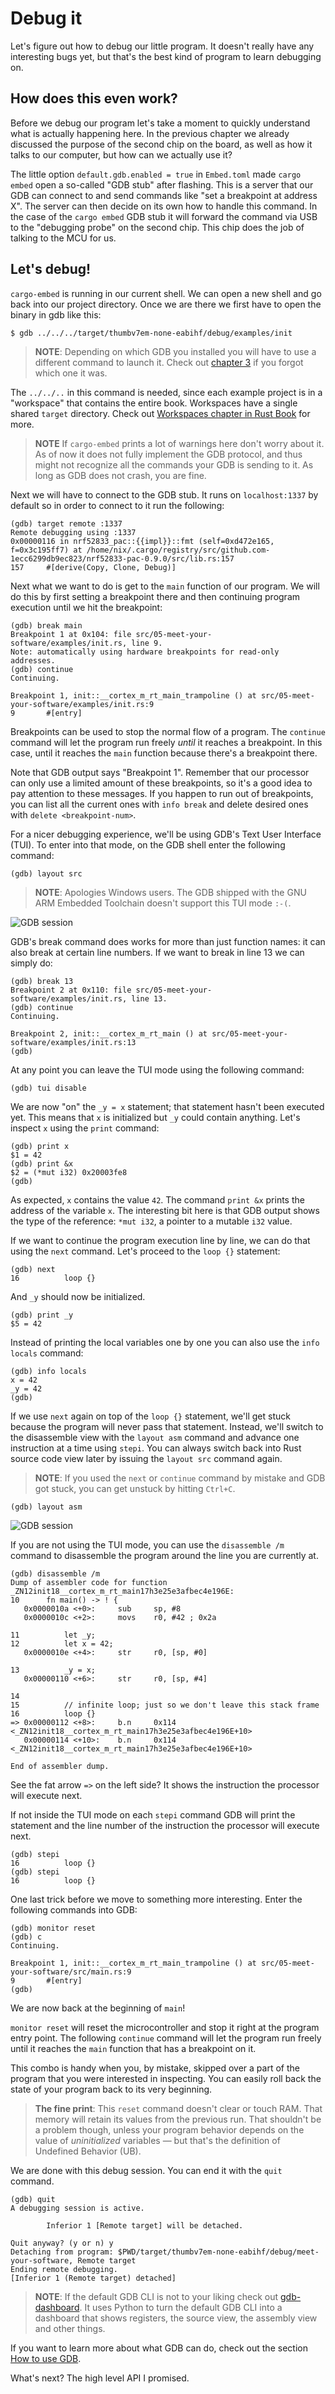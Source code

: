 # Debug it

Let's figure out how to debug our little program. It doesn't really have any interesting bugs yet,
but that's the best kind of program to learn debugging on.

## How does this even work?

Before we debug our program let's take a moment to quickly understand what is actually happening
here. In the previous chapter we already discussed the purpose of the second chip on the board, as
well as how it talks to our computer, but how can we actually use it?

The little option `default.gdb.enabled = true` in `Embed.toml` made `cargo embed` open a so-called
"GDB stub" after flashing. This is a server that our GDB can connect to and send commands like "set
a breakpoint at address X". The server can then decide on its own how to handle this command. In the
case of the `cargo embed` GDB stub it will forward the command via USB to the "debugging probe" on
the second chip. This chip does the job of talking to the MCU for us.

## Let's debug!

`cargo-embed` is running in our current shell. We can open a new shell and go back into our project
directory. Once we are there we first have to open the binary in gdb like this:

```shell
$ gdb ../../../target/thumbv7em-none-eabihf/debug/examples/init
```

> **NOTE**: Depending on which GDB you installed you will have to use a different command to launch
> it. Check out [chapter 3] if you forgot which one it was.

[chapter 3]: ../03-setup/index.md#tools

The `../../..` in this command is needed, since each example project is in a "workspace" that
contains the entire book. Workspaces have a single shared `target` directory. Check out [Workspaces
chapter in Rust Book] for more.

> **NOTE** If `cargo-embed` prints a lot of warnings here don't worry about it. As of now it does
> not fully implement the GDB protocol, and thus might not recognize all the commands your GDB is
> sending to it. As long as GDB does not crash, you are fine.

[Workspaces chapter in Rust Book]: https://doc.rust-lang.org/book/ch14-03-cargo-workspaces.html#creating-a-workspace

Next we will have to connect to the GDB stub. It runs on `localhost:1337` by default so in order to
connect to it run the following:

```shell
(gdb) target remote :1337
Remote debugging using :1337
0x00000116 in nrf52833_pac::{{impl}}::fmt (self=0xd472e165, f=0x3c195ff7) at /home/nix/.cargo/registry/src/github.com-1ecc6299db9ec823/nrf52833-pac-0.9.0/src/lib.rs:157
157     #[derive(Copy, Clone, Debug)]
```

Next what we want to do is get to the `main` function of our program.  We will do this by first
setting a breakpoint there and then continuing program execution until we hit the breakpoint:

```
(gdb) break main
Breakpoint 1 at 0x104: file src/05-meet-your-software/examples/init.rs, line 9.
Note: automatically using hardware breakpoints for read-only addresses.
(gdb) continue
Continuing.

Breakpoint 1, init::__cortex_m_rt_main_trampoline () at src/05-meet-your-software/examples/init.rs:9
9       #[entry]
```

Breakpoints can be used to stop the normal flow of a program. The `continue` command will let the
program run freely *until* it reaches a breakpoint. In this case, until it reaches the `main`
function because there's a breakpoint there.

Note that GDB output says "Breakpoint 1". Remember that our processor can only use a limited amount
of these breakpoints, so it's a good idea to pay attention to these messages. If you happen to run
out of breakpoints, you can list all the current ones with `info break` and delete desired ones with
`delete <breakpoint-num>`.

For a nicer debugging experience, we'll be using GDB's Text User Interface (TUI). To enter into that
mode, on the GDB shell enter the following command:

```
(gdb) layout src
```

> **NOTE**: Apologies Windows users. The GDB shipped with the GNU ARM Embedded Toolchain doesn't
> support this TUI mode `:-(`.

![GDB session](../assets/gdb-layout-src.png "GDB TUI")

GDB's break command does works for more than just function names: it can also break at certain line
numbers.  If we want to break in line 13 we can simply do:

```
(gdb) break 13
Breakpoint 2 at 0x110: file src/05-meet-your-software/examples/init.rs, line 13.
(gdb) continue
Continuing.

Breakpoint 2, init::__cortex_m_rt_main () at src/05-meet-your-software/examples/init.rs:13
(gdb)
```

At any point you can leave the TUI mode using the following command:

```
(gdb) tui disable
```

We are now "on" the `_y = x` statement; that statement hasn't been executed yet. This means that `x`
is initialized but `_y` could contain anything. Let's inspect `x` using the `print` command:

```
(gdb) print x
$1 = 42
(gdb) print &x
$2 = (*mut i32) 0x20003fe8
(gdb)
```

As expected, `x` contains the value `42`. The command `print &x` prints the address of the variable
`x`.  The interesting bit here is that GDB output shows the type of the reference: `*mut i32`, a
pointer to a mutable `i32` value.

If we want to continue the program execution line by line, we can do that using the `next` command.
Let's proceed to the `loop {}` statement:

```
(gdb) next
16          loop {}
```

And `_y` should now be initialized.

```
(gdb) print _y
$5 = 42
```

Instead of printing the local variables one by one you can also use the `info locals` command:

```
(gdb) info locals
x = 42
_y = 42
(gdb)
```

If we use `next` again on top of the `loop {}` statement, we'll get stuck because the program will
never pass that statement. Instead, we'll switch to the disassemble view with the `layout asm`
command and advance one instruction at a time using `stepi`. You can always switch back into Rust
source code view later by issuing the `layout src` command again.

> **NOTE**: If you used the `next` or `continue` command by mistake and GDB got stuck, you can get
> unstuck by hitting `Ctrl+C`.

```
(gdb) layout asm
```

![GDB session](../assets/gdb-layout-asm.png "GDB disassemble")

If you are not using the TUI mode, you can use the `disassemble /m` command to disassemble the
program around the line you are currently at.

```
(gdb) disassemble /m
Dump of assembler code for function _ZN12init18__cortex_m_rt_main17h3e25e3afbec4e196E:
10      fn main() -> ! {
   0x0000010a <+0>:     sub     sp, #8
   0x0000010c <+2>:     movs    r0, #42 ; 0x2a

11          let _y;
12          let x = 42;
   0x0000010e <+4>:     str     r0, [sp, #0]

13          _y = x;
   0x00000110 <+6>:     str     r0, [sp, #4]

14
15          // infinite loop; just so we don't leave this stack frame
16          loop {}
=> 0x00000112 <+8>:     b.n     0x114 <_ZN12init18__cortex_m_rt_main17h3e25e3afbec4e196E+10>
   0x00000114 <+10>:    b.n     0x114 <_ZN12init18__cortex_m_rt_main17h3e25e3afbec4e196E+10>

End of assembler dump.
```

See the fat arrow `=>` on the left side? It shows the instruction the processor will execute next.

If not inside the TUI mode on each `stepi` command GDB will print the statement and the line number
of the instruction the processor will execute next.

```
(gdb) stepi
16          loop {}
(gdb) stepi
16          loop {}
```

One last trick before we move to something more interesting. Enter the following commands into GDB:

```
(gdb) monitor reset
(gdb) c
Continuing.

Breakpoint 1, init::__cortex_m_rt_main_trampoline () at src/05-meet-your-software/src/main.rs:9
9       #[entry]
(gdb)
```

We are now back at the beginning of `main`!

`monitor reset` will reset the microcontroller and stop it right at the program entry point.
The following `continue` command will let the program run freely until it reaches the `main`
function that has a breakpoint on it.

This combo is handy when you, by mistake, skipped over a part of the program that you were
interested in inspecting. You can easily roll back the state of your program back to its very
beginning.

> **The fine print**: This `reset` command doesn't clear or touch RAM. That memory will retain its
> values from the previous run. That shouldn't be a problem though, unless your program behavior
> depends on the value of *uninitialized* variables — but that's the definition of Undefined
> Behavior (UB).

We are done with this debug session. You can end it with the `quit` command.

```
(gdb) quit
A debugging session is active.

        Inferior 1 [Remote target] will be detached.

Quit anyway? (y or n) y
Detaching from program: $PWD/target/thumbv7em-none-eabihf/debug/meet-your-software, Remote target
Ending remote debugging.
[Inferior 1 (Remote target) detached]
```

> **NOTE**: If the default GDB CLI is not to your liking check out [gdb-dashboard]. It uses Python
> to turn the default GDB CLI into a dashboard that shows registers, the source view, the assembly
> view and other things.

[gdb-dashboard]: https://github.com/cyrus-and/gdb-dashboard#gdb-dashboard

If you want to learn more about what GDB can do, check out the section [How to use
GDB](../appendix/2-how-to-use-gdb/).

What's next? The high level API I promised.
